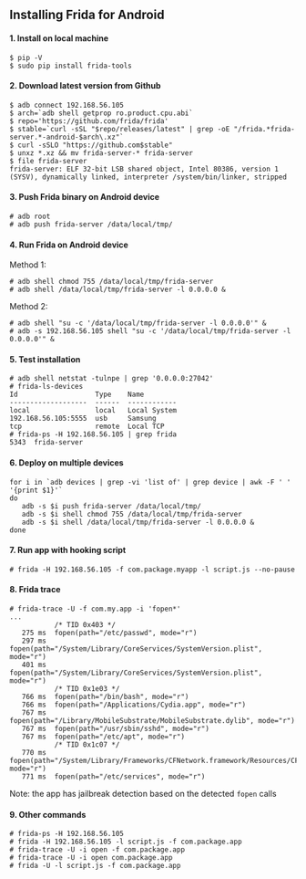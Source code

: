 ## Installing Frida for Android


#### 1. Install on local machine
```
$ pip -V
$ sudo pip install frida-tools
```

#### 2. Download latest version from Github
```
$ adb connect 192.168.56.105
$ arch=`adb shell getprop ro.product.cpu.abi`
$ repo='https://github.com/frida/frida'
$ stable=`curl -sSL "$repo/releases/latest" | grep -oE "/frida.*frida-server.*-android-$arch\.xz"`
$ curl -sSLO "https://github.com$stable"
$ unxz *.xz && mv frida-server-* frida-server
$ file frida-server
frida-server: ELF 32-bit LSB shared object, Intel 80386, version 1 (SYSV), dynamically linked, interpreter /system/bin/linker, stripped
```

#### 3. Push Frida binary on Android device
```
# adb root
# adb push frida-server /data/local/tmp/
```

#### 4. Run Frida on Android device

Method 1:
```
# adb shell chmod 755 /data/local/tmp/frida-server
# adb shell /data/local/tmp/frida-server -l 0.0.0.0 & 
```

Method 2:
```
# adb shell "su -c '/data/local/tmp/frida-server -l 0.0.0.0'" &
# adb -s 192.168.56.105 shell "su -c '/data/local/tmp/frida-server -l 0.0.0.0'" &
```

#### 5. Test installation
```
# adb shell netstat -tulnpe | grep '0.0.0.0:27042'
# frida-ls-devices
Id                   Type    Name
-------------------  ------  ------------
local                local   Local System
192.168.56.105:5555  usb     Samsung
tcp                  remote  Local TCP
# frida-ps -H 192.168.56.105 | grep frida
5343  frida-server
```

#### 6. Deploy on multiple devices
```
for i in `adb devices | grep -vi 'list of' | grep device | awk -F ' ' '{print $1}'`
do 
   adb -s $i push frida-server /data/local/tmp/
   adb -s $i shell chmod 755 /data/local/tmp/frida-server
   adb -s $i shell /data/local/tmp/frida-server -l 0.0.0.0 &
done
```


#### 7. Run app with hooking script
```
# frida -H 192.168.56.105 -f com.package.myapp -l script.js --no-pause
```

#### 8. Frida trace

```
# frida-trace -U -f com.my.app -i 'fopen*'
...
           /* TID 0x403 */
   275 ms  fopen(path="/etc/passwd", mode="r")
   297 ms  fopen(path="/System/Library/CoreServices/SystemVersion.plist", mode="r")
   401 ms  fopen(path="/System/Library/CoreServices/SystemVersion.plist", mode="r")
           /* TID 0x1e03 */
   766 ms  fopen(path="/bin/bash", mode="r")
   766 ms  fopen(path="/Applications/Cydia.app", mode="r")
   767 ms  fopen(path="/Library/MobileSubstrate/MobileSubstrate.dylib", mode="r")
   767 ms  fopen(path="/usr/sbin/sshd", mode="r")
   767 ms  fopen(path="/etc/apt", mode="r")
           /* TID 0x1c07 */
   770 ms  fopen(path="/System/Library/Frameworks/CFNetwork.framework/Resources/CFNETWORK_DIAGNOSTICS", mode="r")
   771 ms  fopen(path="/etc/services", mode="r")
```
Note: the app has jailbreak detection based on the detected `fopen` calls

#### 9. Other commands
```
# frida-ps -H 192.168.56.105
# frida -H 192.168.56.105 -l script.js -f com.package.app
# frida-trace -U -i open -f com.package.app
# frida-trace -U -i open com.package.app
# frida -U -l script.js -f com.package.app
```
